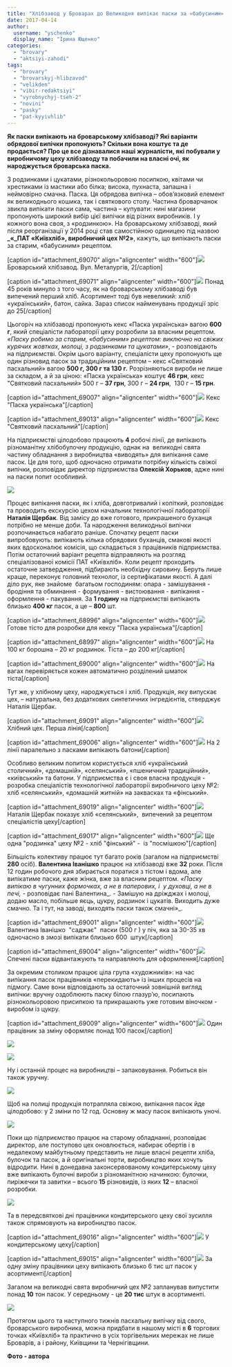 ```yaml
---
title: "Хлібзавод у Броварах до Великодня випікає паски за «бабусиним» рецептом - ФОТО"
date: 2017-04-14
author: 
  username: "yschenko"
  display_name: "Ірина Ющенко"
categories: 
  - "brovary"
  - "aktsiyi-zahodi"
tags: 
  - "brovary"
  - "brovarskyj-hlibzavod"
  - "velikden"
  - "vibir-redaktsiyi"
  - "vyrobnychyj-tseh-2"
  - "novini"
  - "pasky"
  - "pat-kyyivhlib"
---
```


**Як паски випікають на броварському хлібзаводі? Які варіанти обрядової випічки пропонують? Скільки вона коштує та де продається? Про це все дізнавалися наші журналісти, які побували у виробничому цеху хлібзаводу та побачили на власні очі, як народжується броварська паска.**

З родзинками і цукатами, різнокольоровою посипкою, квітами чи хрестиками із мастики або білка; висока, пухнаста, запашна і неймовірно смачна. Паска. Ця обрядова випічка – обов’язковий елемент як великоднього кошика, так і святкового столу. Частина броварчанок звикла випікати паски сама, частина – купувати: нині магазини пропонують широкий вибір цієї випічки від різних виробників. І у кожного вона своя, з «родзинкою». На броварському хлібзаводі, який після реорганізації у 2014 році став самостійною одиницею під назвою **_«_ПАТ «Київхліб», виробничий цех №2»**, кажуть, що випікають паски за старим, «бабусиним» рецептом.

\[caption id="attachment\_69070" align="aligncenter" width="600"\][![](https://mpz.brovary.org/wp-content/uploads/2017/04/111.jpg)](https://mpz.brovary.org/wp-content/uploads/2017/04/111.jpg) Броварський хлібзавод. Вул. Металургів, 2\[/caption\]

\[caption id="attachment\_69071" align="aligncenter" width="600"\][![](https://mpz.brovary.org/wp-content/uploads/2017/04/112.jpg)](https://mpz.brovary.org/wp-content/uploads/2017/04/112.jpg) Понад 45 років минуло з того часу, як на броварському хлібзаводі був випечений перший хліб. Асортимент тоді був невеликий: хліб «український», батон, сайка. Зараз список найменувань продукції зріс до 25\[/caption\]

Цьогоріч на хлібзаводі пропонують кекс «Паска українська» вагою **600 г**, який спеціалісти лабораторії цеху розробили за власним рецептом. _«Паску робимо за старим, «бабусиним» рецептом: виключно на свіжих курячих жовтках, молоці, з родзинками та цукатами»_, - розповідають на підприємстві. Окрім цього варіанту, спеціалісти цеху пропонують ще один різновид пасок за традиційним рецептом – кекс «Святковий пасхальний» вагою **500 г, 300 г та 130 г.** Розрізняються вироби не лише за складом, а й за ціною: «Паска українська» коштує **46 грн**, кекс "Святковий пасхальний» 500 г – **37 грн**, 300 г – **24 грн**,  130 г – **15 грн**.

\[caption id="attachment\_69007" align="aligncenter" width="600"\][![](https://mpz.brovary.org/wp-content/uploads/2017/04/20.jpg)](https://mpz.brovary.org/wp-content/uploads/2017/04/20.jpg) Кекс "Паска українська"\[/caption\]

\[caption id="attachment\_69013" align="aligncenter" width="600"\][![](https://mpz.brovary.org/wp-content/uploads/2017/04/26.jpg)](https://mpz.brovary.org/wp-content/uploads/2017/04/26.jpg) Кекс "Святковий пасхальний"\[/caption\]

На підприємстві цілодобово працюють **4** робочі лінії, де випікають різноманітну хлібобулочну продукцію, однак на  великодні свята частину обладнання з виробництва «виводять» для випікання саме пасок. Це для того, щоб одночасно отримати потрібну кількість свіжої випічки, розповідає директор підприємства **Олексій Хорьков**, адже нині на паски попит особливий.

[![](https://mpz.brovary.org/wp-content/uploads/2017/04/34.jpg)](https://mpz.brovary.org/wp-content/uploads/2017/04/34.jpg)

Процес випікання паски, як і хліба, довготривалий і копіткий, розповідає та проводить екскурсію цехом начальник технологічної лабораторії **Наталія Щербак**. Від замісу до вже готового, прикрашеного буханця потрібно не менше доби. Та народження великодньої випічки розпочинається набагато раніше. Спочатку рецепт паски випробовують: випікають кілька обрядових буханців, смакові якості яких вдосконалює комісія, що складається з працівників підприємства. Потім остаточний варіант рецепта відправляють на розгляд спеціалізованої комісії ПАТ «Київхліб». Коли рецепт проходить остаточне затвердження, підбирають необхідну сировину. Беруть лише краще, переконує головний технолог, із сертифікатами якості. А далі діло рук, яке знайоме  багатьом господиням: опара - замішування - бродіння та обминання - формування - вистоювання - випікання - оформлення - пакування. За **1 годину** на підприємстві випікають близько **400 кг** пасок, а це – **800** шт.

\[caption id="attachment\_68996" align="aligncenter" width="600"\][![](https://mpz.brovary.org/wp-content/uploads/2017/04/9-3.jpg)](https://mpz.brovary.org/wp-content/uploads/2017/04/9-3.jpg) Готове тісто для розробки для кексу "Паска українська"\[/caption\]

\[caption id="attachment\_68997" align="aligncenter" width="600"\][![](https://mpz.brovary.org/wp-content/uploads/2017/04/10-2.jpg)](https://mpz.brovary.org/wp-content/uploads/2017/04/10-2.jpg) На 100 кг борошна – 20 кг родзинок. Тіста – до 200 кг\[/caption\]

\[caption id="attachment\_69000" align="aligncenter" width="600"\][![](https://mpz.brovary.org/wp-content/uploads/2017/04/13-1.jpg)](https://mpz.brovary.org/wp-content/uploads/2017/04/13-1.jpg) На вагах перевіряється кожен автоматично розділений шматок тіста\[/caption\]

Тут же, у хлібному цеху, народжується і хліб. Продукція, яку випускає цех, – натуральна, без додаткових синтетичних інгредієнтів, стверджує Наталія Щербак.

\[caption id="attachment\_69091" align="aligncenter" width="600"\][![](https://mpz.brovary.org/wp-content/uploads/2017/04/11-33.jpg)](https://mpz.brovary.org/wp-content/uploads/2017/04/11-33.jpg) Хлібний цех. Перша лінія\[/caption\]

\[caption id="attachment\_69006" align="aligncenter" width="600"\][![](https://mpz.brovary.org/wp-content/uploads/2017/04/19.jpg)](https://mpz.brovary.org/wp-content/uploads/2017/04/19.jpg) На 2 лінії паралельно з пасками випікають батони\[/caption\]

Особливо великим попитом користується хліб «український  столичний», «домашній», «селянський», «пшеничний традиційний», «київський» та батони. У підприємства є і своя власна продукція - розробка спеціалістів технологічної лабораторії виробничого цеху №2: хліб «селянський», «домашній житній» на заквасках та «фінський».

\[caption id="attachment\_69019" align="aligncenter" width="600"\][![](https://mpz.brovary.org/wp-content/uploads/2017/04/32.jpg)](https://mpz.brovary.org/wp-content/uploads/2017/04/32.jpg) Наталія Щербак показує хліб «селянський»,  випечений за рецептом спеціалістів цеху\[/caption\]

\[caption id="attachment\_69017" align="aligncenter" width="600"\][![](https://mpz.brovary.org/wp-content/uploads/2017/04/30.jpg)](https://mpz.brovary.org/wp-content/uploads/2017/04/30.jpg) Ще одна "родзинка" цеху №2 - хліб "фінський" -  із "посмішкою"\[/caption\]

Більшість колективу працює тут багато років (загалом на підприємстві **280** осіб). **Валентина Іванішко** працює на хлібзаводі вже **32** роки. Після 12 годин робочого дня збирається поратися з тістом і вдома, але випікатиме паски, каже жінка, вже за власним рецептом. _«Паску випікаю в чугунних формочках, а не в паперових, і  у духовці, а не в печі,_ \- розповідає пані Валентина_. - Замішую на дріжджах і молоці, додаю масло, побільше яєць, цукру, родзинок і цукатів. Виходить дуже смачно. Та і тут, на заводі, виходять паски також смачні»_.

\[caption id="attachment\_69001" align="aligncenter" width="600"\][![](https://mpz.brovary.org/wp-content/uploads/2017/04/14-1.jpg)](https://mpz.brovary.org/wp-content/uploads/2017/04/14-1.jpg) Валентина Іванішко  "саджає"  паски (500 г ) у піч, яка за 30-35 хв одночасно в змозі випікати близько 600  штук\[/caption\]

\[caption id="attachment\_69004" align="aligncenter" width="600"\][![](https://mpz.brovary.org/wp-content/uploads/2017/04/17.jpg)](https://mpz.brovary.org/wp-content/uploads/2017/04/17.jpg) Спечені паски відвантажують та направляють для оформлення\[/caption\]

За окремим столиком працює ціла група «художників»: на час випікання пасок працівників «перекидають» із інших процесів на підмогу. Саме вони відповідають за остаточний зовнішній вигляд випічки: вручну оздоблюють паску білою глазур’ю, посипають різнокольоровою присипкою та прикрашають уже готовим віночком - виробом із цукру.

\[caption id="attachment\_69009" align="aligncenter" width="600"\][![](https://mpz.brovary.org/wp-content/uploads/2017/04/22.jpg)](https://mpz.brovary.org/wp-content/uploads/2017/04/22.jpg) Один працівник за зміну оформляє понад 100 пасок\[/caption\]

[![](https://mpz.brovary.org/wp-content/uploads/2017/04/21.jpg)](https://mpz.brovary.org/wp-content/uploads/2017/04/21.jpg)

[![](https://mpz.brovary.org/wp-content/uploads/2017/04/23.jpg)](https://mpz.brovary.org/wp-content/uploads/2017/04/23.jpg)

Ну і останній процес на виробництві – запаковування. Робиться він також уручну.

[![](https://mpz.brovary.org/wp-content/uploads/2017/04/25.jpg)](https://mpz.brovary.org/wp-content/uploads/2017/04/25.jpg)

Щоб на полиці продукція потрапляла свіжою, випікання пасок йде цілодобово: у 2 зміни по 12 год. Основну ж масу пасок випікають уночі.

[![](https://mpz.brovary.org/wp-content/uploads/2017/04/24.jpg)](https://mpz.brovary.org/wp-content/uploads/2017/04/24.jpg)

Поки що підприємство працює на старому обладнанні, розповідає директор, але поступово цех оновлюється, набирає обертів і в недалекому майбутньому представить не лише власні рецепти хліба, булочок та пасок, а й оригінальні торти, виробництво яких хочуть відродити. Нині в донедавна законсервованому кондитерському цеху вже випікають булочні вироби з різноманітною начинкою: булочки, пиріжечки та завитки – всього **15** різновидів, із яких **12** – власної розробки.

[![](https://mpz.brovary.org/wp-content/uploads/2017/04/4-3.jpg)](https://mpz.brovary.org/wp-content/uploads/2017/04/4-3.jpg)

Та в передсвяткові дні працівники кондитерського цеху свої зусилля також спрямовують на виробництво пасок.

\[caption id="attachment\_69016" align="aligncenter" width="600"\][![](https://mpz.brovary.org/wp-content/uploads/2017/04/29.jpg)](https://mpz.brovary.org/wp-content/uploads/2017/04/29.jpg) У кондитерському цеху\[/caption\]

\[caption id="attachment\_69015" align="aligncenter" width="600"\][![](https://mpz.brovary.org/wp-content/uploads/2017/04/28.jpg)](https://mpz.brovary.org/wp-content/uploads/2017/04/28.jpg) За одну зміну працівники цеху випікають близько 6 тис шт пасок у асортименті\[/caption\]

Загалом на великодні свята виробничий цех №2 запланував випустити понад **10** тон пасок. У середньому - це **20 тис** штук в асортименті.

[![](https://mpz.brovary.org/wp-content/uploads/2017/04/2-4.jpg)](https://mpz.brovary.org/wp-content/uploads/2017/04/2-4.jpg)

Протягом цього та наступного тижнів пасхальну випічку від свого, броварського виробника, можна придбати в нашому місті в **6** торгових точках «Київхліб» та практично в усіх торгівельних мережах не лише Броварів, а і району, Київщини та Чернігівщини.

**Фото - автора**
